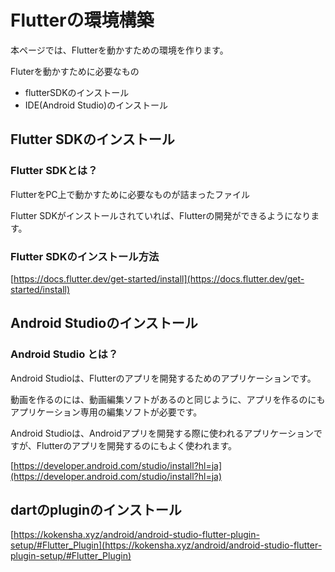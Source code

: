 # Flutterの環境構築

本ページでは、Flutterを動かすための環境を作ります。

Fluterを動かすために必要なもの

- flutterSDKのインストール
- IDE(Android Studio)のインストール


## Flutter SDKのインストール

### Flutter SDKとは？
FlutterをPC上で動かすために必要なものが詰まったファイル

Flutter SDKがインストールされていれば、Flutterの開発ができるようになります。

### Flutter SDKのインストール方法

[https://docs.flutter.dev/get-started/install](https://docs.flutter.dev/get-started/install)



## Android Studioのインストール

### Android Studio とは？
Android Studioは、Flutterのアプリを開発するためのアプリケーションです。

動画を作るのには、動画編集ソフトがあるのと同じように、アプリを作るのにもアプリケーション専用の編集ソフトが必要です。

Android Studioは、Androidアプリを開発する際に使われるアプリケーションですが、Flutterのアプリを開発するのにもよく使われます。


[https://developer.android.com/studio/install?hl=ja](https://developer.android.com/studio/install?hl=ja)



## dartのpluginのインストール

[https://kokensha.xyz/android/android-studio-flutter-plugin-setup/#Flutter_Plugin](https://kokensha.xyz/android/android-studio-flutter-plugin-setup/#Flutter_Plugin)





